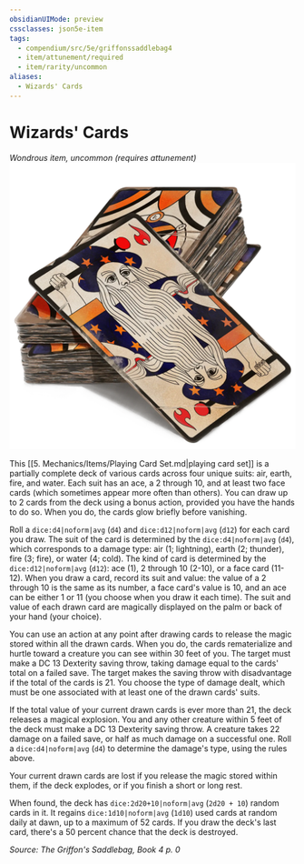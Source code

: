 ```yaml
---
obsidianUIMode: preview
cssclasses: json5e-item
tags:
  - compendium/src/5e/griffonssaddlebag4
  - item/attunement/required
  - item/rarity/uncommon
aliases:
  - Wizards' Cards
---
```

# Wizards' Cards
*Wondrous item, uncommon (requires attunement)*  
![](https://raw.githubusercontent.com/TheGiddyLimit/homebrew-img/main/img/GriffonsSaddlebag4/Items/Wizards-Cards.webp#right)  


This [[5. Mechanics/Items/Playing Card Set.md\|playing card set]] is a partially complete deck of various cards across four unique suits: air, earth, fire, and water. Each suit has an ace, a 2 through 10, and at least two face cards (which sometimes appear more often than others). You can draw up to 2 cards from the deck using a bonus action, provided you have the hands to do so. When you do, the cards glow briefly before vanishing.

Roll a `dice:d4|noform|avg` (`d4`) and `dice:d12|noform|avg` (`d12`) for each card you draw. The suit of the card is determined by the `dice:d4|noform|avg` (`d4`), which corresponds to a damage type: air (1; lightning), earth (2; thunder), fire (3; fire), or water (4; cold). The kind of card is determined by the `dice:d12|noform|avg` (`d12`): ace (1), 2 through 10 (2-10), or a face card (11-12). When you draw a card, record its suit and value: the value of a 2 through 10 is the same as its number, a face card's value is 10, and an ace can be either 1 or 11 (you choose when you draw it each time). The suit and value of each drawn card are magically displayed on the palm or back of your hand (your choice).

You can use an action at any point after drawing cards to release the magic stored within all the drawn cards. When you do, the cards rematerialize and hurtle toward a creature you can see within 30 feet of you. The target must make a DC 13 Dexterity saving throw, taking damage equal to the cards' total on a failed save. The target makes the saving throw with disadvantage if the total of the cards is 21. You choose the type of damage dealt, which must be one associated with at least one of the drawn cards' suits.

If the total value of your current drawn cards is ever more than 21, the deck releases a magical explosion. You and any other creature within 5 feet of the deck must make a DC 13 Dexterity saving throw. A creature takes 22 damage on a failed save, or half as much damage on a successful one. Roll a `dice:d4|noform|avg` (`d4`) to determine the damage's type, using the rules above.

Your current drawn cards are lost if you release the magic stored within them, if the deck explodes, or if you finish a short or long rest.

When found, the deck has `dice:2d20+10|noform|avg` (`2d20 + 10`) random cards in it. It regains `dice:1d10|noform|avg` (`1d10`) used cards at random daily at dawn, up to a maximum of 52 cards. If you draw the deck's last card, there's a 50 percent chance that the deck is destroyed.

*Source: The Griffon's Saddlebag, Book 4 p. 0*
